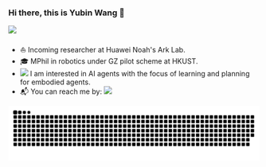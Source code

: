 <!--START_SECTION:waka
<img align="right" src='https://github-readme-stats.vercel.app/api?username=yubinwang11&show_icons=true&title_color=fff&icon_color=79ff97&text_color=9f9f9f&bg_color=151515&hide=["contribs"]'>
-->

### Hi there, this is Yubin Wang 👋

![](https://komarev.com/ghpvc/?username=yubinwang11)
- ⛵ Incoming researcher at Huawei Noah's Ark Lab.
- 🎓 MPhil in robotics under GZ pilot scheme at HKUST.
- <img src="https://media1.giphy.com/media/N8wR1WZobKXaE/200w.webp?cid=ecf05e473jdc9llvefqjz2budmeyewlygrorcm3unx4hhe7f&ep=v1_gifs_related&rid=200w.webp&ct=g" width="20"> I am interested in AI agents with the focus of learning and planning for embodied agents.
- :mailbox_with_mail: You can reach me by: <a href = "mailto:yubin.wang@ieee.org"><img src="https://img.shields.io/badge/-yubin.wang@ieee.org-blue?style=flat&logo=gmail&logoColor=white" target="_blank"></a> <!--<a href = "mailto:ywang575@connect.hkust-gz.edu.cn"><img src="https://img.shields.io/badge/-ywang575@connect.hkust-gz.edu.cn-%233?style=flat&logo=gmail&logoColor=white" target="_blank"></a> START_SECTION:waka<a href = "https://twitter.com/zwhe99"><img src="https://img.shields.io/badge/-Twitter @zwhe99-%234a99e9?style=flat&logo=twitter&logoColor=white" target="_blank"></a> <a href = "https://www.zhihu.com/people/hbenmazi-8"><img src="https://img.shields.io/badge/-%E7%9F%A5%E4%B9%8E-%232f6be0" target="_blank"></a> -->
<!--- :blue_book: You can find me more at [yubinwang11.github.io](https://yubinwang11.github.io/)-->
<!--START_SECTION:waka-->

<!--END_SECTION:waka-->
<picture>
  <source
    media="(prefers-color-scheme: dark)"
    srcset="https://raw.githubusercontent.com/yubinwang11/yubinwang11/output/github-contribution-grid-snake-dark.svg"
  />
  <source
    media="(prefers-color-scheme: light)"
    srcset="https://raw.githubusercontent.com/yubinwang11/yubinwang11/output/github-contribution-grid-snake.svg"
  />
  <img
    alt="github contribution grid snake animation"
    src="https://raw.githubusercontent.com/yubinwang11/yubinwang11/output/github-contribution-grid-snake.svg"
  />
</picture>

<!--START_SECTION:waka-->
<!--END_SECTION:waka-->



